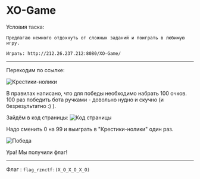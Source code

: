 # XO-Game

Условия таска:

```
Предлагаю немного отдохнуть от сложных заданий и поиграть в любимую игру.

Играть: http://212.26.237.212:8080/XO-Game/
```
---

Переходим по ссылке: 

![Крестики-нолики](https://cdn.discordapp.com/attachments/695389762034597980/704422349675561110/3.png)

В правилах написано, что для победы необходимо набрать 100 очков. 100 раз победить бота ручками - довольно нудно и скучно (и безрезультатно :) ).

Зайдём в код страницы:
![Код страницы](https://cdn.discordapp.com/attachments/695389762034597980/704423232673022022/4.png)

Надо сменить 0 на 99 и выиграть в "Крестики-нолики" один раз.

![Победа](https://cdn.discordapp.com/attachments/695389762034597980/704424135618723892/5.png)

Ура! Мы получили флаг!

---

Флаг : `flag_rznctf:(X_O_X_O_X_O)`

